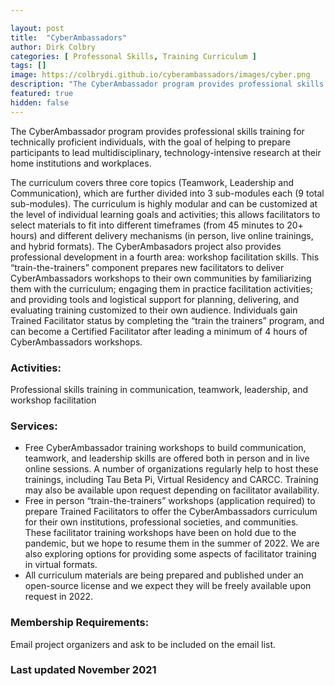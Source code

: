 ```yaml
---

layout: post
title:  "CyberAmbassadors"
author: Dirk Colbry
categories: [ Professonal Skills, Training Curriculum ]
tags: []
image: https://colbrydi.github.io/cyberambassadors/images/cyber.png
description: "The CyberAmbassador program provides professional skills training for technically proficient individuals, with the goal of helping to prepare participants to lead multidisciplinary, technology-intensive research at their home institutions and workplaces."
featured: true
hidden: false 
---
```

The CyberAmbassador program provides professional skills training for technically proficient individuals, with the goal of helping to prepare participants to lead multidisciplinary, technology-intensive research at their home institutions and workplaces.
 
 The curriculum covers three core topics (Teamwork, Leadership and Communication), which are further divided into 3 sub-modules each (9 total sub-modules). The curriculum is highly modular and can be customized at the level of individual learning goals and activities; this allows facilitators to select materials to fit into different timeframes (from 45 minutes to 20+ hours) and different delivery mechanisms (in person, live online trainings, and hybrid formats). 
 The CyberAmbasadors project also provides professional development in a fourth area: workshop facilitation skills. This “train-the-trainers” component prepares new facilitators to deliver CyberAmbassadors workshops to their own communities by familiarizing them with the curriculum; engaging them in practice facilitation activities; and providing tools and logistical support for planning, delivering, and evaluating training customized to their own audience. Individuals gain Trained Facilitator status by completing the “train the trainers” program, and can become a Certified Facilitator after leading a minimum of 4 hours of CyberAmbassadors workshops.
  
### Activities: 
Professional skills training in communication, teamwork, leadership, and workshop facilitation
   
 ### Services: 
* Free CyberAmbassador training  workshops to build communication, teamwork, and leadership skills are offered both in person and in live online sessions. A number of organizations regularly help to host these trainings, including Tau Beta Pi, Virtual Residency and CARCC. Training may also be available upon request depending on facilitator availability.
* Free in person “train-the-trainers” workshops (application required) to prepare Trained Facilitators to offer the CyberAmbassadors curriculum for their own institutions, professional societies, and communities. These facilitator training workshops have been on hold due to the pandemic, but we hope to resume them in the summer of 2022. We are also exploring options for providing some aspects of facilitator training in virtual formats. 
* All curriculum materials are being prepared and published under an open-source license and we expect they will be freely available upon request in 2022.

### Membership Requirements:  
Email project organizers and ask to be included on the email list. 

### Last updated November 2021

